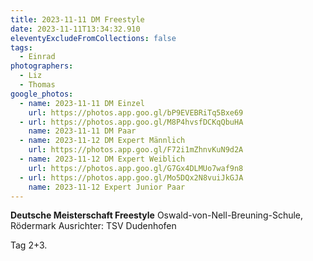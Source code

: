 ```yaml
---
title: 2023-11-11 DM Freestyle
date: 2023-11-11T13:34:32.910
eleventyExcludeFromCollections: false
tags:
  - Einrad
photographers:
  - Liz
  - Thomas
google_photos:
  - name: 2023-11-11 DM Einzel
    url: https://photos.app.goo.gl/bP9EVEBRiTq5Bxe69
  - url: https://photos.app.goo.gl/M8P4hvsfDCKqQbuHA
    name: 2023-11-11 DM Paar
  - name: 2023-11-12 DM Expert Männlich
    url: https://photos.app.goo.gl/F72i1mZhnvKuN9d2A
  - name: 2023-11-12 DM Expert Weiblich
    url: https://photos.app.goo.gl/G7Gx4DLMUo7waf9n8
  - url: https://photos.app.goo.gl/Mo5DQx2N8vuiJkGJA
    name: 2023-11-12 Expert Junior Paar
---
```

**Deutsche Meisterschaft Freestyle** Oswald-von-Nell-Breuning-Schule, Rödermark Ausrichter: TSV Dudenhofen

Tag 2+3.
